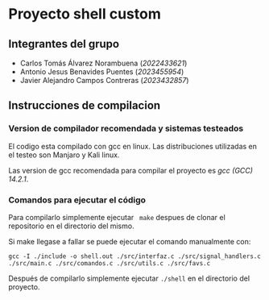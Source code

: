 # Proyecto shell custom
## Integrantes del grupo
- Carlos Tomás Álvarez Norambuena  (*2022433621*)
- Antonio  Jesus Benavides Puentes (*2023455954*)
- Javier Alejandro Campos Contreras (*2023432857*)
## Instrucciones de compilacion

### Version de compilador recomendada y sistemas testeados
El codigo esta compilado con gcc en linux. Las distribuciones utilizadas en el testeo son Manjaro y Kali linux. 

Las version de gcc recomendada para compilar el proyecto es *gcc (GCC) 14.2.1*. 
### Comandos para ejecutar el código 
Para compilarlo simplemente ejecutar ``` make``` despues de clonar el repositorio en el directorio del mismo.

Si make llegase a fallar se puede ejecutar el comando manualmente con:

``` gcc -I ./include -o shell.out ./src/interfaz.c ./src/signal_handlers.c ./src/main.c ./src/comandos.c ./src/utils.c ./src/favs.c ```

Después de compilarlo simplemente  ejecutar ``` ./shell ``` en el directorio del proyecto.

